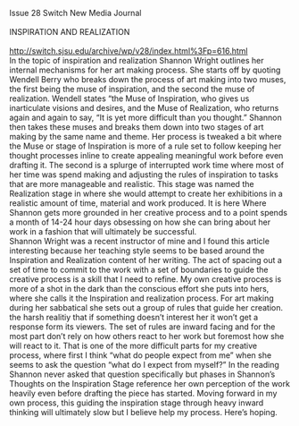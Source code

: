 Issue 28 Switch New Media Journal<br> 
<br>INSPIRATION AND REALIZATION<br>
<br>
http://switch.sjsu.edu/archive/wp/v28/index.html%3Fp=616.html<br>
In the topic of inspiration and realization Shannon Wright outlines her internal mechanisms for her art making process. She starts off by quoting Wendell Berry who breaks down the process of art making into two muses, the first being the muse of inspiration, and the second the muse of realization. Wendell states “the Muse of Inspiration, who gives us inarticulate visions and desires, and the Muse of Realization, who returns again and again to say, “It is yet more difficult than you thought.” Shannon then takes these muses and breaks them down into two stages of art making by the same name and theme. Her process is tweaked a bit where the Muse or stage of Inspiration is more of a rule set to follow keeping her thought processes inline to create appealing meaningful work before even drafting it. The second is a splurge of interrupted work time where most of her time was spend making and adjusting the rules of inspiration to tasks that are more manageable and realistic. This stage was named the Realization stage in where she would attempt to create her exhibitions in a realistic amount of time, material and work produced. It is here Where Shannon gets more grounded in her creative process and to a point spends a month of 14-24 hour days obsessing on how she can bring about her work in a fashion that will ultimately be successful. <br>
Shannon Wright was a recent instructor of mine and I found this article interesting because her teaching style seems to be based around the Inspiration and Realization content of her writing. The act of spacing out a set of time to commit to the work with a set of boundaries to guide the creative process is a skill that I need to refine. My own creative process is more of a shot in the dark than the conscious effort she puts into hers, where she calls it the Inspiration and realization process. For art making during her sabbatical she sets out a group of rules that guide her creation. the harsh realitiy that if something doesn’t interest her it won’t get a response form its viewers. The set of rules are inward facing and for the most part don’t rely on how others react to her work but foremost how she will react to it. That is one of the more difficult parts for my creative process, where first I think “what do people expect from me” when she seems to ask the question “what do I expect from myself?” In the reading Shannon never asked that question specifically but phases in Shannon’s Thoughts on the Inspiration Stage reference her own perception of the work heavily even before drafting the piece has started. Moving forward in my own process, this guiding the inspiration stage through heavy inward thinking will ultimately slow but I believe help my process. Here’s hoping. </p>
